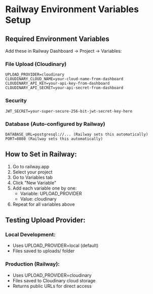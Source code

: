 # Railway Environment Variables Setup

## Required Environment Variables

Add these in Railway Dashboard → Project → Variables:

### File Upload (Cloudinary)
```
UPLOAD_PROVIDER=cloudinary
CLOUDINARY_CLOUD_NAME=your-cloud-name-from-dashboard
CLOUDINARY_API_KEY=your-api-key-from-dashboard  
CLOUDINARY_API_SECRET=your-api-secret-from-dashboard
```

### Security
```
JWT_SECRET=your-super-secure-256-bit-jwt-secret-key-here
```

### Database (Auto-configured by Railway)
```
DATABASE_URL=postgresql://... (Railway sets this automatically)
PORT=8080 (Railway sets this automatically)
```

## How to Set in Railway:

1. Go to railway.app
2. Select your project
3. Go to Variables tab
4. Click "New Variable"
5. Add each variable one by one:
   - Variable: UPLOAD_PROVIDER
   - Value: cloudinary
6. Repeat for all variables above

## Testing Upload Provider:

### Local Development:
- Uses UPLOAD_PROVIDER=local (default)
- Files saved to uploads/ folder

### Production (Railway):
- Uses UPLOAD_PROVIDER=cloudinary 
- Files saved to Cloudinary cloud storage
- Returns public URLs for direct access 